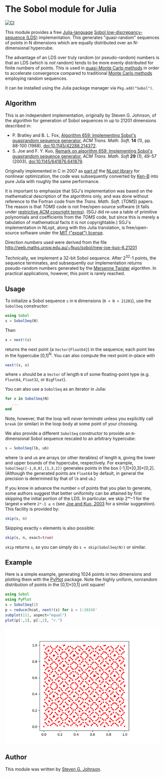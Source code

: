 # The Sobol module for Julia
[![CI](https://github.com/JuliaMath/Sobol.jl/workflows/CI/badge.svg)](https://github.com/JuliaMath/Sobol.jl/actions?query=workflow%3ACI)

This module provides a free [Julia-language](http://julialang.org/)
[Sobol low-discrepancy-sequence
(LDS)](https://en.wikipedia.org/wiki/Sobol_sequence) implementation.  This
generates "quasi-random" sequences of points in N dimensions which are
equally distributed over an N-dimensional hypercube.

The advantage of an LDS over truly random (or pseudo-random) numbers is
that an LDS (which is *not* random) tends to be more evenly
distributed for finite numbers of points.  This is used in
[quasi-Monte Carlo
methods](https://en.wikipedia.org/wiki/Quasi-Monte_Carlo_method) in
order to accelerate convergence compared to traditional [Monte Carlo
methods](https://en.wikipedia.org/wiki/Monte_Carlo_method) employing
random sequences.

It can be installed using the Julia package manager via `Pkg.add("Sobol")`.

## Algorithm

This is an independent implementation, originally by Steven G. Johnson, of the
algorithm for generation of Sobol sequences in up to 21201 dimensions
described in:

* P. Bratley and B. L. Fox, [Algorithm 659: Implementing Sobol's quasirandom sequence generator][bratley88],
  *ACM Trans. Math. Soft.* **14** (1), pp. 88-100 (1988), [doi:10.1145/42288.214372][bratley88].
* S. Joe and F. Y. Kuo, [Remark on algorithm 659: Implementing Sobol's quasirandom sequence generator][joe03],
*ACM Trans. Math. Soft* **29** (1), 49-57 (2003), [doi:10.1145/641876.641879][joe03].

[bratley88]: https://dl.acm.org/citation.cfm?id=214372
[joe03]: https://dl.acm.org/citation.cfm?id=641879

Originally implemented in C in 2007 as
[part of](https://github.com/stevengj/nlopt/blob/master/util/sobolseq.c) the
[NLopt library](http://ab-initio.mit.edu/nlopt) for nonlinear optimization, the
code was subsequently converted by [Ken-B](https://github.com/Ken-B) into pure Julia with roughly the same performance.

It is important to emphasize that SGJ's implementation was based on the
mathematical description of the algorithms only, and was done without
reference to the Fortran code from the *Trans. Math. Soft.* (*TOMS*)
papers.  The reason is that *TOMS* code is not free/open-source
software (it falls under [restrictive ACM copyright
terms](http://www.acm.org/publications/policies/softwarecrnotice)).
(SGJ did re-use a table of primitive polynomials and coefficients from
the *TOMS* code, but since this is merely a tabulation of mathematical
facts it is not copyrightable.)  SGJ's implementation in NLopt, along
with this Julia translation, is free/open-source software under the [MIT
("expat") license](http://opensource.org/licenses/MIT).

Direction numbers used were derived from the file
http://web.maths.unsw.edu.au/~fkuo/sobol/new-joe-kuo-6.21201

Technically, we implement a 32-bit Sobol sequence.  After
2<sup>32</sup>-1 points, the sequence terminates, and subsequently
our implementation returns pseudo-random numbers generated by the
[Mersenne Twister](https://en.wikipedia.org/wiki/Mersenne_twister) algorithm.
In practical applications, however, this point is rarely reached.

## Usage

To initialize a Sobol sequence `s` in `N` dimensions (`0 < N < 21201`), use
the `SobolSeq` constructor:
```julia
using Sobol
s = SobolSeq(N)
```
Then
```julia
x = next!(s)
```
returns the next point (a `Vector{Float64}`) in the sequence; each point
lies in the hypercube [0,1]<sup>N</sup>.   You can also compute the next
point in-place with
```julia
next!(s, x)
```
where `x` should be a `Vector` of length `N` of some floating-point type (e.g. `Float64`, `Float32`, or `BigFloat`).

You can also use a `SobolSeq` as an iterator in Julia:
```julia
for x in SobolSeq(N)
   ...
end
```
Note, however, that the loop will *never terminate* unless you explicitly
call `break` (or similar) in the loop body at some point of your choosing.

We also provide a different `SobolSeq` constructor to provide
an `N`-dimensional Sobol sequence rescaled to an arbitrary hypercube:
```julia
s = SobolSeq(lb, ub)
```
where `lb` and `ub` are arrays (or other iterables) of length `N`, giving
the lower and upper bounds of the hypercube, respectively.   For example,
`SobolSeq([-1,0,0],[1,3,2])` generates points in the box [-1,1]×[0,3]×[0,2].  (Although the generated points are `Float64` by default, in general the precision is determined by that of `lb` and `ub`.)

If you know in advance the number `n` of points that you plan to
generate, some authors suggest that better uniformity can be attained
by first skipping the initial portion of the LDS. In particular,
we skip 2ᵐ−1 for the largest `m` where `2ᵐ-1 ≤ n` (see [Joe and Kuo, 2003][joe03] for a similar suggestion).  This
facility is provided by:
```julia
skip(s, n)
```

Skipping exactly `n` elements is also possible:

```julia
skip(s, n, exact=true)
```

`skip` returns `s`, so you can simply do `s = skip(SobolSeq(N))` or similar.

## Example

Here is a simple example, generating 1024 points in two dimensions and
plotting them with the [PyPlot](https://github.com/stevengj/PyPlot.jl)
package.  Note the highly uniform, nonrandom distribution of points in
the [0,1]×[0,1] unit square!
```julia
using Sobol
using PyPlot
s = SobolSeq(2)
p = reduce(hcat, next!(s) for i = 1:1024)'
subplot(111, aspect="equal")
plot(p[:,1], p[:,2], "r.")
```
![plot of 1024 points of a 2d Sobol sequence](sobol1024.png "1024 points of a 2d Sobol sequence")

## Author

This module was written by [Steven G. Johnson](http://math.mit.edu/~stevenj/).
